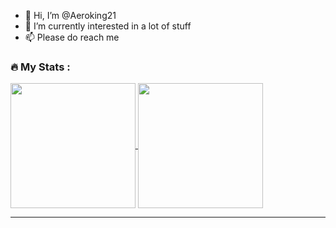 - 👋 Hi, I’m @Aeroking21
- 👀 I’m currently interested in a lot of stuff
- 📫 Please do reach me

### :fire: My Stats :

<a href="/">
  <img height=200 align="center" src="https://github-readme-stats.vercel.app/api?username=aeroking21&show_icons=true" />
</a>
<a href="/">
  <img height=200 align="center" src="https://github-readme-stats.vercel.app/api/top-langs/?username=aeroking21&layout=donut" />
</a>

---

<!---
Aeroking21/Aeroking21 is a ✨ special ✨ repository because its `README.md` (this file) appears on your GitHub profile.
You can click the Preview link to take a look at your changes.
--->

